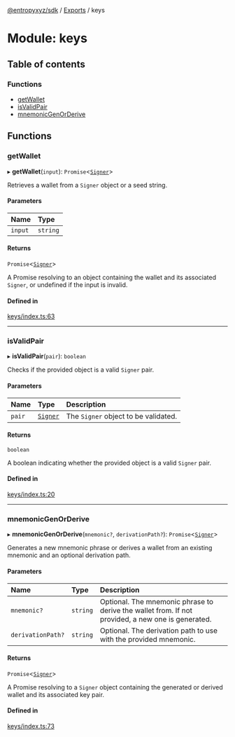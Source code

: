 [@entropyxyz/sdk](../README.md) / [Exports](../modules.md) / keys

# Module: keys

## Table of contents

### Functions

- [getWallet](keys.md#getwallet)
- [isValidPair](keys.md#isvalidpair)
- [mnemonicGenOrDerive](keys.md#mnemonicgenorderive)

## Functions

### getWallet

▸ **getWallet**(`input`): `Promise`\<[`Signer`](../interfaces/types.Signer.md)\>

Retrieves a wallet from a `Signer` object or a seed string.

#### Parameters

| Name | Type |
| :------ | :------ |
| `input` | `string` |

#### Returns

`Promise`\<[`Signer`](../interfaces/types.Signer.md)\>

A Promise resolving to an object containing the wallet and its associated `Signer`, or undefined if the input is invalid.

#### Defined in

[keys/index.ts:63](https://github.com/entropyxyz/sdk/blob/1c426d7/src/keys/index.ts#L63)

___

### isValidPair

▸ **isValidPair**(`pair`): `boolean`

Checks if the provided object is a valid `Signer` pair.

#### Parameters

| Name | Type | Description |
| :------ | :------ | :------ |
| `pair` | [`Signer`](../interfaces/types.Signer.md) | The `Signer` object to be validated. |

#### Returns

`boolean`

A boolean indicating whether the provided object is a valid `Signer` pair.

#### Defined in

[keys/index.ts:20](https://github.com/entropyxyz/sdk/blob/1c426d7/src/keys/index.ts#L20)

___

### mnemonicGenOrDerive

▸ **mnemonicGenOrDerive**(`mnemonic?`, `derivationPath?`): `Promise`\<[`Signer`](../interfaces/types.Signer.md)\>

Generates a new mnemonic phrase or derives a wallet from an existing mnemonic and an optional derivation path.

#### Parameters

| Name | Type | Description |
| :------ | :------ | :------ |
| `mnemonic?` | `string` | Optional. The mnemonic phrase to derive the wallet from. If not provided, a new one is generated. |
| `derivationPath?` | `string` | Optional. The derivation path to use with the provided mnemonic. |

#### Returns

`Promise`\<[`Signer`](../interfaces/types.Signer.md)\>

A Promise resolving to a `Signer` object containing the generated or derived wallet and its associated key pair.

#### Defined in

[keys/index.ts:73](https://github.com/entropyxyz/sdk/blob/1c426d7/src/keys/index.ts#L73)
